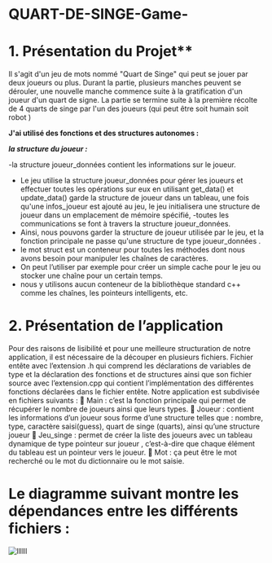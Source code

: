 # QUART-DE-SINGE-Game-

# 1. Présentation du Projet**

Il s'agit d'un jeu de mots nommé "Quart de Singe" qui peut se jouer par deux joueurs ou plus. Durant la partie, plusieurs manches
peuvent se dérouler, une nouvelle manche commence suite à la gratification d'un joueur d'un quart de signe. La partie se termine suite à la première récolte de 4 quarts de singe par l'un des joueurs (qui peut être soit humain soit robot )

**J'ai utilisé des fonctions et des structures autonomes :**

***la structure du joueur :***

-la structure joueur_données contient les informations sur le joueur.
- Le jeu utilise la structure joueur_données pour gérer les joueurs et
effectuer toutes les opérations sur eux en utilisant get_data() et
update_data() garde la structure de joueur dans un tableau, une fois qu'une
infos_joueur est ajouté au jeu, le jeu initialisera une structure de joueur dans
un emplacement de mémoire spécifié,
-toutes les communications se font à travers la structure joueur_données.
- Ainsi, nous pouvons garder la structure de joueur utilisée par le jeu, et la
fonction principale ne passe qu'une structure de type joueur_données .
- le mot struct est un conteneur pour toutes les méthodes dont nous avons
besoin pour manipuler les chaînes de caractères.
- On peut l’utiliser par exemple pour créer un simple cache pour le jeu ou
stocker une chaîne pour un certain temps.
- nous y utilisons aucun conteneur de la bibliothèque standard c++ comme
les chaînes, les pointeurs intelligents, etc.


# 2. Présentation de l’application

Pour des raisons de lisibilité et pour une meilleure structuration de notre
application, il est nécessaire de la découper en plusieurs fichiers.
Fichier entête avec l’extension .h qui comprend les déclarations de variables
de type et la déclaration des fonctions et de structures ainsi que son fichier
source avec l’extension.cpp qui contient l’implémentation des différentes
fonctions déclarées dans le fichier entête.
Notre application est subdivisée en fichiers suivants :
 Main : c’est la fonction principale qui permet de récupérer le nombre de
joueurs ainsi que leurs types.
 Joueur : contient les informations d’un joueur sous forme d’une structure
telles que : nombre, type, caractère saisi(guess), quart de singe (quarts),
ainsi qu’une structure joueur
 Jeu_singe : permet de créer la liste des joueurs avec un tableau
dynamique de type pointeur sur joueur , c’est-à-dire que chaque élément
du tableau est un pointeur vers le joueur.
 Mot : ça peut être le mot recherché ou le mot du dictionnaire ou le mot
saisie.


# Le diagramme suivant montre les dépendances entre les différents fichiers :


![llllll](https://github.com/Yugenx/QUART-DE-SINGE-Game-/assets/128916490/f86a9ce0-38cd-4b15-8159-ca91f9d58c0e)











